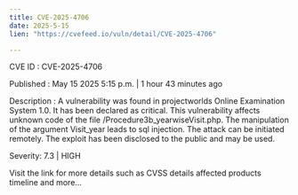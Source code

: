 ```yaml
---
title: CVE-2025-4706
date: 2025-5-15
lien: "https://cvefeed.io/vuln/detail/CVE-2025-4706"

---
```


CVE ID : CVE-2025-4706

Published :  May 15
2025
5:15 p.m. | 1 hour
43 minutes ago

Description : A vulnerability was found in projectworlds Online Examination System 1.0. It has been declared as critical. This vulnerability affects unknown code of the file /Procedure3b_yearwiseVisit.php. The manipulation of the argument Visit_year leads to sql injection. The attack can be initiated remotely. The exploit has been disclosed to the public and may be used.

Severity: 7.3 | HIGH

Visit the link for more details
such as CVSS details
affected products
timeline
and more...
